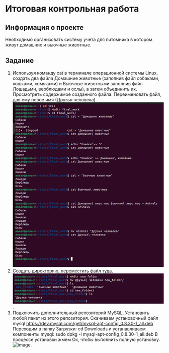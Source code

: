 # Итоговая контрольная работа
## Информация о проекте
Необходимо организовать систему учета для питомника в котором живут
домашние и вьючные животные.
## Задание
1. Используя команду cat в терминале операционной системы Linux, создать два файла Домашние животные (заполнив файл собаками, кошками, хомяками) и Вьючные животными заполнив файл Лошадьми, верблюдами и
ослы), а затем объединить их. Просмотреть содержимое созданного файла. Переименовать файл, дав ему новое имя (Друзья человека).
![изображение 1](https://github.com/AnnMitrakhovich/FinalWork_Linux/blob/main/Linux_1.png)
2. Создать директорию, переместить файл туда.
![изображение 2](https://github.com/AnnMitrakhovich/FinalWork_Linux/blob/main/Linux_2.png).
3. Подключить дополнительный репозиторий MySQL. Установить любой пакет из этого репозитория.
Скачиваем установочный файл mysql https://dev.mysql.com/get/mysql-apt-config_0.8.30-1_all.deb
Переходим в папку Загрузки: cd Downloads и устанавливаем компоненты mysql: sudo dpkg -i mysql-apt-config_0.8.30-1_all.deb
В процессе установки жмем Ок, чтобы выполнить полную установку.
![image]().
